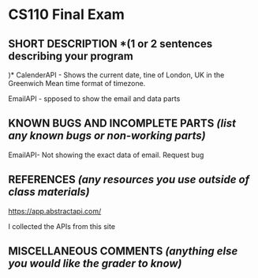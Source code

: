 # CS110 Final Exam

## SHORT DESCRIPTION *(1 or 2 sentences describing your program
)*
CalenderAPI - Shows the current date, tine of London, UK in the Greenwich Mean time format of timezone.

EmailAPI - spposed to show the email and data parts 

## KNOWN BUGS AND INCOMPLETE PARTS *(list any known bugs or non-working parts)*

EmailAPI- Not showing the exact data of email. Request bug 

## REFERENCES *(any resources you use outside of class materials)*
https://app.abstractapi.com/ 


I collected the APIs from this site

## MISCELLANEOUS COMMENTS *(anything else you would like the grader to know)*
